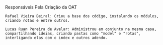Responsáveis Pela Criação da OAT

    Rafael Vieira Beiral: Criou a base dos código, instalando os módulos, criando rotas e entre outros.

    Lucas Ruan Pereira de Avelar: Administrou em conjunto na mesma casa, compartilhando ideias, criando pastas como "model" e "rotas",
    interligando elas com o index e outros adendo.
